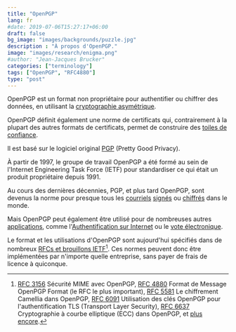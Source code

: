 ```yaml
---
title: "OpenPGP"
lang: fr
#date: 2019-07-06T15:27:17+06:00
draft: false
bg_image: "images/backgrounds/puzzle.jpg"
description : "À propos d'OpenPGP."
image: "images/research/enigma.png"
#author: "Jean-Jacques Brucker"
categories: ["terminology"]
tags: ["OpenPGP", "RFC4880"]
type: "post"
---
```


OpenPGP est un format non propriétaire pour authentifier ou chiffrer des données, en utilisant la [cryptographie asymétrique](https://fr.wikipedia.org/wiki/Cryptographie_asym%C3%A9trique).

OpenPGP définit également une norme de certificats qui, contrairement à la plupart des autres formats de certificats, permet de construire des [toiles de confiance](https://fr.wikipedia.org/wiki/Toile_de_confiance).

Il est basé sur le logiciel original [PGP](https://fr.wikipedia.org/wiki/Pretty_Good_Privacy) (Pretty Good Privacy).

À partir de 1997, le groupe de travail OpenPGP a été formé au sein de l'Internet Engineering Task Force (IETF) pour standardiser ce qui était un produit propriétaire depuis 1991.

Au cours des dernières décennies, PGP, et plus tard OpenPGP, sont devenus la norme pour presque tous les [courriels](/fr/research/theme-email/) [signés](/fr/research/theme-authentication/) ou [chiffrés](/fr/research/encryption/) dans le monde.

Mais OpenPGP peut également être utilisé pour de nombreuses autres [applications](/fr/research/), comme
l'[Authentification sur Internet](/fr/research/theme-authentication/) ou le [vote électronique](/fr/research/theme-vote/).

Le format et les utilisations d'OpenPGP sont aujourd'hui spécifiés dans de nombreux [RFCs et brouillons IETF](https://www.ietf.org/standards/rfcs/)[^ rfcs]. Ces normes peuvent donc être implémentées par n'importe quelle entreprise, sans payer de frais de licence à quiconque.

[^ rfcs]: [RFC 3156](https://tools.ietf.org/html/rfc3156) Sécurité MIME avec OpenPGP, [RFC 4880](https://tools.ietf.org/html/rfc4880) Format de Message OpenPGP Format (le RFC le plus important), [RFC 5581](https://tools.ietf.org/html/rfc5581) Le chiffrement Camellia dans OpenPGP, [RFC 6091](https://tools.ietf.org/html/rfc6091) Utilisation des clés OpenPGP pour l'authentification TLS (Transport Layer Security), [RFC 6637](https://tools.ietf.org/html/rfc6637) Cryptographie à courbe elliptique (ECC) dans OpenPGP, et [plus encore](https://www.openpgp.org/about/standard/).
